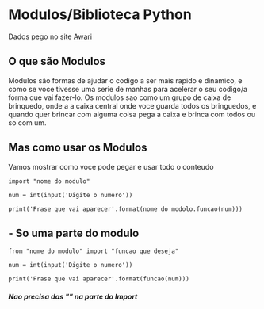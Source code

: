 # Modulos/Biblioteca Python

Dados pego no site [Awari](https://awari.com.br/modulos-em-python-aprenda-a-utilizar-a-biblioteca-padrao-do-python/)

## O que são Modulos

Modulos são formas de ajudar o codigo a ser mais rapido e dinamico, e como se voce tivesse uma serie de manhas para acelerar o seu codigo/a forma que vai fazer-lo.
Os modulos sao como um grupo de caixa de brinquedo, onde a a caixa central onde voce guarda todos os bringuedos, e quando quer brincar com alguma coisa pega a caixa e brinca com todos ou so com um.

## Mas como usar os Modulos 

Vamos mostrar como voce pode pegar e usar todo o conteudo

```
import "nome do modulo" 

num = int(input('Digite o numero'))

print('Frase que vai aparecer'.format(nome do modolo.funcao(num)))

```

## - So uma parte do modulo 

```
from "nome do modulo" import "funcao que deseja"

num = int(input('Digite o numero'))

print('Frase que vai aparecer'.format(funcao(num)))

```


##### Nao precisa das "" na parte do Import
